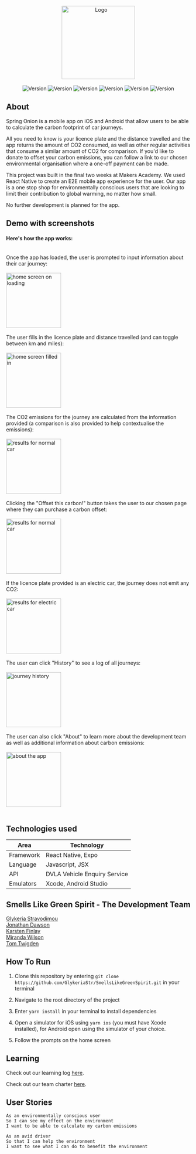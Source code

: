 <p  align="center">
<img src="./assets/spring_onion_splash3.png" width="200" height="200" alt="Logo"></img>
<br />
<br />

<img  alt="Version"  src="https://img.shields.io/badge/version-1.0.0-brightgreen.svg?style=for-the-badge"  />

<img  alt="Version"  src="https://img.shields.io/badge/contributors-5-brightgreen?style=for-the-badge"  />

<img  alt="Version"  src="https://img.shields.io/badge/Maintained%3F-no-brightgreen?style=for-the-badge"  />

<img  alt="Version"  src="https://img.shields.io/badge/last_commit-march-brightgreen?style=for-the-badge"  />

<img  alt="Version"  src="https://img.shields.io/badge/react_native-0.64-brightgreen?style=for-the-badge"  />

<img  alt="Version"  src="https://img.shields.io/badge/yarn-1.22.10-brightgreen?style=for-the-badge"  />


## About

Spring Onion is a mobile app on iOS and Android that allow users to be able to calculate the carbon footprint of car journeys.

All you need to know is your licence plate and the distance travelled and the app returns the amount of CO2 consumed, as well as other regular activities that consume a similar amount of CO2 for comparison. If you'd like to donate to offset your carbon emissions, you can follow a link to our chosen environmental organisation where a one-off payment can be made.

This project was built in the final two weeks at Makers Academy. We used React Native to create an E2E mobile app experience for the user. Our app is a one stop shop for environmentally conscious users that are looking to limit their contribution to global warming, no matter how small.

No further development is planned for the app.

## Demo with screenshots

#### Here's how the app works:
<br>
<figure style="margin: auto; layout: flex; flex-direction: row;">
<figcaption>Once the app has loaded, the user is prompted to input information about their car journey:</figcaption><br>
<img src="assets/screenshots/HomeScreen.png" alt="home screen on loading" width="150" >
</figure><br>

<figure style="margin: auto;">
<figcaption>The user fills in the licence plate and distance travelled (and can toggle between km and miles): </figcaption><br>
<img src="assets/screenshots/HomeScreenEntry.png" alt="home screen filled in" width="150">
</figure><br>

<figure style="margin: auto;">
<figcaption>The CO2 emissions for the journey are calculated from the information provided (a comparison is also provided to help contextualise the emissions):</figcaption><br>
<img src="assets/screenshots/ResultsScreen.png" alt="results for normal car" width="150">
</figure><br>

<figure style="margin: auto;">
<figcaption>Clicking the "Offset this carbon!" button takes the user to our chosen page where they can purchase a carbon offset:</figcaption><br>
<img src="assets/screenshots/OffsetPage.png" alt="results for normal car" width="150">
</figure><br>

<figure style="margin: auto;">
<figcaption>If the licence plate provided is an electric car, the journey does not emit any CO2:</figcaption><br>
<img src="assets/screenshots/ElectricCar.png" alt="results for electric car" width="150">
</figure><br>

<figure style="margin: auto;">
<figcaption>The user can click "History" to see a log of all journeys:</figcaption><br>
<img src="assets/screenshots/JourneyHistory.png" alt="journey history" width="150">
</figure><br>

<figure style="margin: auto;">
<figcaption>The user can also click "About" to learn more about the development team as well as additional information about carbon emissions:</figcaption><br>
<img src="assets/screenshots/AboutScreen.png" alt="about the app" width="150">
</figure><br>

## Technologies used

Area | Technology
---- | ----
Framework | React Native, Expo
Language | Javascript, JSX
API | DVLA Vehicle Enquiry Service
Emulators | Xcode, Android Studio

## Smells Like Green Spirit - The Development Team

[Glykeria Stravodimou](https://github.com/GlykeriaStr)  
[Jonathan Dawson](https://github.com/KarstenFinlay)  
[Karsten Finlay](https://github.com/bullhornfixie)  
[Miranda Wilson](https://github.com/mscwilson)  
[Tom Twigden](https://github.com/twigz826)

## How To Run

1) Clone this repository by entering `git clone https://github.com/GlykeriaStr/SmellsLikeGreenSpirit.git` in your terminal

2) Navigate to the root directory of the project

3) Enter `yarn install` in your terminal to install dependencies

4) Open a simulator for iOS using `yarn ios` (you must have Xcode installed), for Android open using the simulator of your choice.

5) Follow the prompts on the home screen

## Learning

Check out our learning log [here](https://github.com/GlykeriaStr/SmellsLikeGreenSpirit/blob/main/Documenting-Learning.md).

Check out our team charter [here](https://docs.google.com/document/d/15LuIkztoejXSH3xnyBak-b4HoZsaHOXN011JJEcq4zk/edit).

## User Stories
 ```
 As an environmentally conscious user
 So I can see my effect on the environment
 I want to be able to calculate my carbon emissions
 ```
 ```
 As an avid driver
 So that I can help the environment
 I want to see what I can do to benefit the environment
 ```
